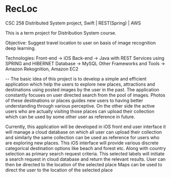 # RecLoc
CSC 258 Distributed System project, Swift | REST(Spring) | AWS 

This is a term project for Distribution System course. 

Objective: Suggest travel location to user on basis of image recognition deep learning.

Technologies:
Front-end -> iOS
Back-end -> Java with REST Services using SPRING and HIBERNET
Database -> MySQL
Other Frameworks and Tools -> Amazon Rekognition, Amazon EC2

-- The basic idea of this project is to develop a simple and efficient application which help the users to explore new places, attractions and destinations using posted images by the user in the past. The application constantly focuses on user directed search from the pool of images. Photos of these destinations or places guides new users to having better understanding through various perceptive. On the other side the active users who are actually visiting those places can upload their collection which can be used by some other user as reference in future.

   Currently, this application will be developed in iOS front end user interface it will manage a cloud database on which all user can upload their collection and similarly the same collection can be used as reference for users who are exploring new places. This iOS interface will provide various discrete categorical destination options like beach and forest etc. Along with country selection as primary search request criteria. This selected labels will initiate a search request in cloud database and return the relevant results. User can then be directed to the location of the selected place Maps can be used to direct the user to the location of the selected place 
